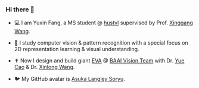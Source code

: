 ### Hi there 👋

- :computer: I am Yuxin Fang, a MS student @ [hustvl](https://github.com/hustvl) supervised by Prof. [Xinggang Wang](http://xinggangw.info). 

- :telescope: I study computer vision & pattern recognition with a special focus on 2D representation learning & visual understanding.

- :latin_cross: Now I design and build giant [EVA](https://github.com/baaivision/EVA) @ [BAAI Vision Team](https://github.com/baaivision) with Dr. [Yue Cao](http://yue-cao.me/) & Dr. [Xinlong Wang](https://www.xloong.wang/).

- :bird: My GitHub avatar is [Asuka Langley Soryu](https://en.wikipedia.org/wiki/Asuka_Langley_Soryu).
